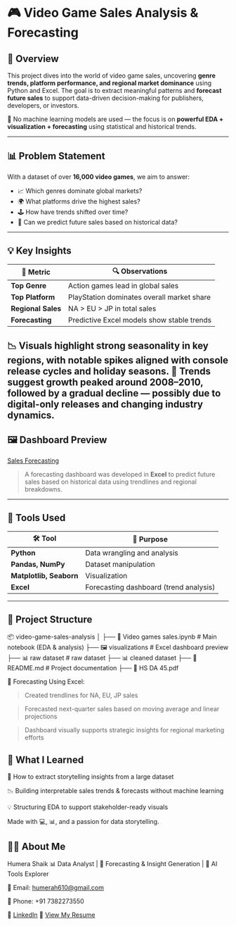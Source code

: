 # 🎮 Video Game Sales Analysis & Forecasting

## 📌 Overview

This project dives into the world of video game sales, uncovering **genre trends, platform performance, and regional market dominance** using Python and Excel. The goal is to extract meaningful patterns and **forecast future sales** to support data-driven decision-making for publishers, developers, or investors.

🧠 No machine learning models are used — the focus is on **powerful EDA + visualization + forecasting** using statistical and historical trends.

---

## 📊 Problem Statement

With a dataset of over **16,000 video games**, we aim to answer:
- 📈 Which genres dominate global markets?
- 🌍 What platforms drive the highest sales?
- 🕹️ How have trends shifted over time?
- 🔮 Can we predict future sales based on historical data?

---

## 💡 Key Insights

| 🎯 Metric            | 🔍 Observations                                |
|---------------------|------------------------------------------------|
| **Top Genre**       | Action games lead in global sales              |
| **Top Platform**    | PlayStation dominates overall market share     |
| **Regional Sales**  | NA > EU > JP in total sales                    |
| **Forecasting**     | Predictive Excel models show stable trends     |

📉 Visuals highlight strong seasonality in key regions, with notable spikes aligned with **console release cycles** and **holiday seasons**.
📌 Trends suggest growth peaked around 2008–2010, followed by a gradual decline — possibly due to digital-only releases and changing industry dynamics.
---

## 🖼️ Dashboard Preview

[Sales Forecasting](Visualizations/Sales%20forecasting.png)

> A forecasting dashboard was developed in **Excel** to predict future sales based on historical data using trendlines and regional breakdowns.

---

## 🧰 Tools Used

| 🛠️ Tool       | 💼 Purpose                         |
|---------------|-------------------------------------|
| **Python**     | Data wrangling and analysis        |
| **Pandas, NumPy** | Dataset manipulation              |
| **Matplotlib, Seaborn** | Visualization                |
| **Excel**       | Forecasting dashboard (trend analysis) |

---

## 📂 Project Structure

📦 video-game-sales-analysis
│
├── 📘 Video games sales.ipynb # Main notebook (EDA & analysis)
├── 🖼️ visualizations # Excel dashboard preview
├── 📊 raw dataset # raw dataset
├── 📊 cleaned dataset
├── 📄 README.md # Project documentation
├── 📄 HS DA 45.pdf

🔮 Forecasting
Using Excel:

> Created trendlines for NA, EU, JP sales

> Forecasted next-quarter sales based on moving average and linear projections

> Dashboard visually supports strategic insights for regional marketing efforts

## 🧠 What I Learned

📌 How to extract storytelling insights from a large dataset

📉 Building interpretable sales trends & forecasts without machine learning

💡 Structuring EDA to support stakeholder-ready visuals


Made with 💻, 📊, and a passion for data storytelling.


## 👩‍💻 About Me
Humera Shaik
📊 Data Analyst | 🎯 Forecasting & Insight Generation | 🤖 AI Tools Explorer

📧 Email: humerah610@gmail.com

📱 Phone: +91 7382273550

🔗 [LinkedIn](https://www.linkedin.com/in/humera-shaik-dataanalyst/)
📄 [View My Resume](HS%20DA%2045.pdf)



